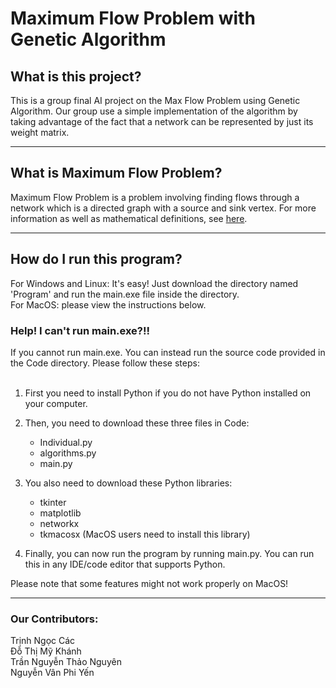 # Maximum Flow Problem with Genetic Algorithm
## What is this project?
This is a group final AI project on the Max Flow Problem using Genetic Algorithm. Our group use a simple implementation of the algorithm by taking advantage of the fact that a network can be represented by just its weight matrix.

------------------------

## What is Maximum Flow Problem?
Maximum Flow Problem is a problem involving finding flows through a network which is a directed graph with a source and sink vertex. For more information as well as mathematical definitions, see [here](https://en.wikipedia.org/wiki/Maximum_flow_problem#Definition).

------------------------
## How do I run this program?
For Windows and Linux: It's easy! Just download the directory named 'Program' and run the main.exe file inside the directory.<br>
For MacOS: please view the instructions below.
### Help! I can't run main.exe?!!
If you cannot run main.exe. You can instead run the source code provided in the Code directory. Please follow these steps:<br><br>
1. First you need to install Python if you do not have Python installed on your computer.
2. Then, you need to download these three files in Code:
    * Individual.py
    * algorithms.py
    * main.py

3. You also need to download these Python libraries:
    * tkinter
    * matplotlib
    * networkx
    * tkmacosx (MacOS users need to install this library)

4. Finally, you can now run the program by running main.py. You can run this in any IDE/code editor that supports Python.

Please note that some features might not work properly on MacOS!

------------------------

### Our Contributors:
Trịnh Ngọc Các<br>
Đỗ Thị Mỹ Khánh<br>
Trần Nguyễn Thảo Nguyên<br>
Nguyễn Vân Phi Yến